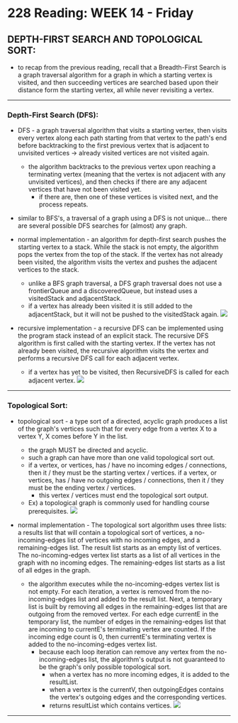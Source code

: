# 228 Reading: **WEEK 14** - Friday

## **DEPTH-FIRST SEARCH AND TOPOLOGICAL SORT:**
* to recap from the previous reading, recall that a Breadth-First Search is a graph traversal algorithm for a graph in which a starting vertex is visited, and then succeeding vertices are searched based upon their distance form the starting vertex, all while never revisiting a vertex. 
***
### **Depth-First Search (DFS):**
* DFS - a graph traversal algorithm that visits a starting vertex, then visits every vertex along each path starting from that vertex to the path's end before backtracking to the first previous vertex that is adjacent to unvisited vertices -> already visited vertices are not visited again.
    * the algorithm backtracks to the previous vertex upon reaching a terminating vertex (meaning that the vertex is not adjacent with any unvisited vertices), and then checks if there are any adjacent vertices that have not been visited yet. 
        * if there are, then one of these vertices is visited next, and the process repeats. 
* similar to BFS's, a traversal of a graph using a DFS is not unique... there are several possible DFS searches for (almost) any graph.
* normal implementation - an algorithm for depth-first search pushes the starting vertex to a stack. While the stack is not empty, the algorithm pops the vertex from the top of the stack. If the vertex has not already been visited, the algorithm visits the vertex and pushes the adjacent vertices to the stack.
    * unlike a BFS graph traversal, a DFS graph traversal does not use a frontierQueue and a discoveredQueue, but instead uses a visitedStack and adjacentStack.
    * if a vertex has already been visited it is still added to the adjacentStack, but it will not be pushed to the visitedStack again.
![](https://i.gyazo.com/766261ddb32a13f5c5afa534f2a3f640.png)

* recursive implementation - a recursive DFS can be implemented using the program stack instead of an explicit stack. The recursive DFS algorithm is first called with the starting vertex. If the vertex has not already been visited, the recursive algorithm visits the vertex and performs a recursive DFS call for each adjacent vertex.
    * if a vertex has yet to be visited, then RecursiveDFS is called for each adjacent vertex.
![](https://i.gyazo.com/22e88c7999442ad2fed71030e0f7a257.png)

***
### **Topological Sort:**
* topological sort - a type sort of a directed, acyclic graph produces a list of the graph's vertices such that for every edge from a vertex X to a vertex Y, X comes before Y in the list.
    * the graph MUST be directed and acyclic. 
    * such a graph can have more than one valid topological sort out.
    * if a vertex, or vertices, has / have no incoming edges / connections, then it / they must be the starting vertex / vertices.
    if a vertex, or vertices, has / have no outgoing edges / connections, then it / they must be the ending vertex / vertices.
        * this vertex / vertices must end the topological sort output.
    * Ex) a topological graph is commonly used for handling course prerequisites.
![](https://i.gyazo.com/71dcb68c88e188d7d2ad72e3716a4f9f.png)

* normal implementation - The topological sort algorithm uses three lists: a results list that will contain a topological sort of vertices, a no-incoming-edges list of vertices with no incoming edges, and a remaining-edges list. The result list starts as an empty list of vertices. The no-incoming-edges vertex list starts as a list of all vertices in the graph with no incoming edges. The remaining-edges list starts as a list of all edges in the graph.
    * the algorithm executes while the no-incoming-edges vertex list is not empty. For each iteration, a vertex is removed from the no-incoming-edges list and added to the result list. Next, a temporary list is built by removing all edges in the remaining-edges list that are outgoing from the removed vertex. For each edge currentE in the temporary list, the number of edges in the remaining-edges list that are incoming to currentE's terminating vertex are counted. If the incoming edge count is 0, then currentE's terminating vertex is added to the no-incoming-edges vertex list.
        * because each loop iteration can remove any vertex from the no-incoming-edges list, the algorithm's output is not guaranteed to be the graph's only possible topological sort.
            * when a vertex has no more incoming edges, it is added to the resultList.
            * when a vertex is the currentV, then outgoingEdges contains the vertex's outgoing edges and the corresponding vertices.
            * returns resultList which contains vertices.
![](https://i.gyazo.com/e048a753d7dc764603b8d1683103cd5a.png)
***